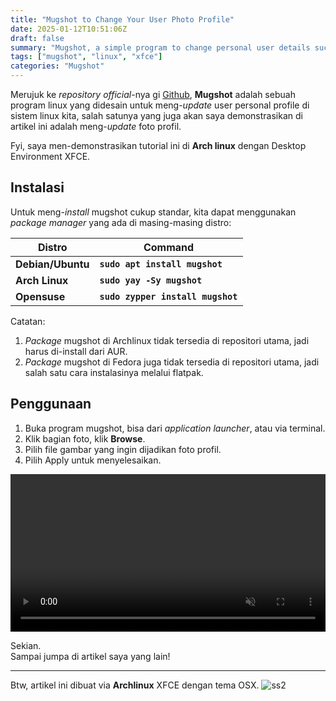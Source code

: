 ```yaml
---
title: "Mugshot to Change Your User Photo Profile"
date: 2025-01-12T10:51:06Z
draft: false
summary: "Mugshot, a simple program to change personal user details such as photo profile."
tags: ["mugshot", "linux", "xfce"]
categories: "Mugshot"
---
```


Merujuk ke _repository official_-nya gi [Github](https://github.com/bluesabre/mugshot), **Mugshot** adalah sebuah program linux yang didesain untuk meng-_update_ user personal profile di sistem linux kita, salah satunya yang juga akan saya demonstrasikan di artikel ini adalah meng-_update_ foto profil. 

Fyi, saya men-demonstrasikan tutorial ini di **Arch linux** dengan Desktop Environment XFCE.

## Instalasi

Untuk meng-_install_ mugshot cukup standar, kita dapat menggunakan _package manager_ yang ada di masing-masing distro:

|       Distro      |                  Command                      |
|       ---         |                   ---                         |
| **Debian/Ubuntu** | **`sudo apt install mugshot`**                |
| **Arch Linux**    | **`sudo yay -Sy mugshot`**                    |
| **Opensuse**      | **`sudo zypper install mugshot`**             |

Catatan:
1. _Package_ mugshot di Archlinux tidak tersedia di repositori utama, jadi harus di-install dari AUR.
2. _Package_ mugshot di Fedora juga tidak tersedia di repositori utama, jadi salah satu cara instalasinya melalui flatpak.

## Penggunaan

1. Buka program mugshot, bisa dari _application launcher_, atau via terminal.
2. Klik bagian foto, klik **Browse**.
3. Pilih file gambar yang ingin dijadikan foto profil.
4. Pilih Apply untuk menyelesaikan.

<video width="100%" controls autoplay loop muted>
  <source src="/mugshot/vid1.mp4" type="video/mp4">
</video>

Sekian.  
Sampai jumpa di artikel saya yang lain!

---

Btw, artikel ini dibuat via **Archlinux** XFCE dengan tema OSX.
![ss2](/mugshot/ss2.png)

